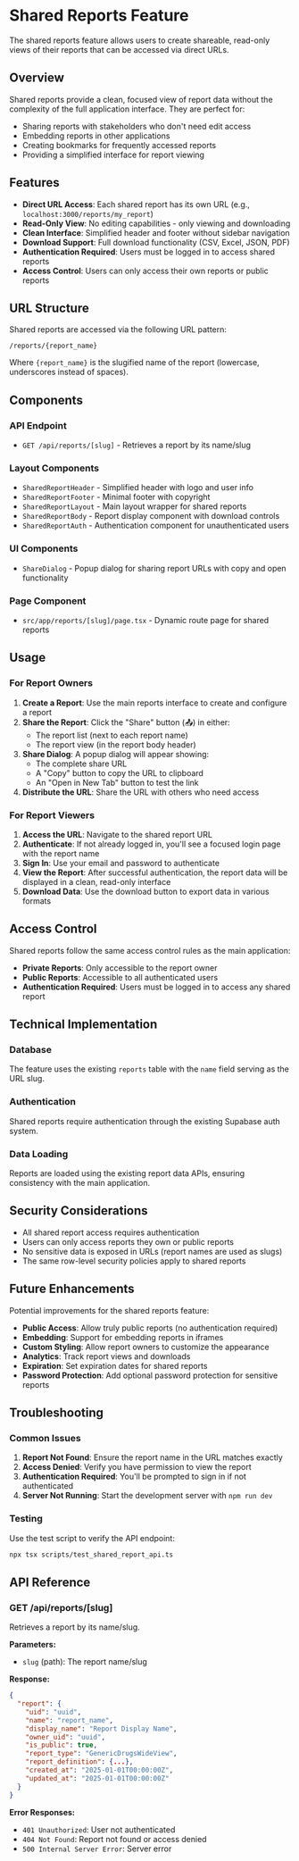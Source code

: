 # Shared Reports Feature

The shared reports feature allows users to create shareable, read-only views of their reports that can be accessed via direct URLs.

## Overview

Shared reports provide a clean, focused view of report data without the complexity of the full application interface. They are perfect for:

- Sharing reports with stakeholders who don't need edit access
- Embedding reports in other applications
- Creating bookmarks for frequently accessed reports
- Providing a simplified interface for report viewing

## Features

- **Direct URL Access**: Each shared report has its own URL (e.g., `localhost:3000/reports/my_report`)
- **Read-Only View**: No editing capabilities - only viewing and downloading
- **Clean Interface**: Simplified header and footer without sidebar navigation
- **Download Support**: Full download functionality (CSV, Excel, JSON, PDF)
- **Authentication Required**: Users must be logged in to access shared reports
- **Access Control**: Users can only access their own reports or public reports

## URL Structure

Shared reports are accessed via the following URL pattern:

```
/reports/{report_name}
```

Where `{report_name}` is the slugified name of the report (lowercase, underscores instead of spaces).

## Components

### API Endpoint
- `GET /api/reports/[slug]` - Retrieves a report by its name/slug

### Layout Components
- `SharedReportHeader` - Simplified header with logo and user info
- `SharedReportFooter` - Minimal footer with copyright
- `SharedReportLayout` - Main layout wrapper for shared reports
- `SharedReportBody` - Report display component with download controls
- `SharedReportAuth` - Authentication component for unauthenticated users

### UI Components
- `ShareDialog` - Popup dialog for sharing report URLs with copy and open functionality

### Page Component
- `src/app/reports/[slug]/page.tsx` - Dynamic route page for shared reports

## Usage

### For Report Owners

1. **Create a Report**: Use the main reports interface to create and configure a report
2. **Share the Report**: Click the "Share" button (📤) in either:
   - The report list (next to each report name)
   - The report view (in the report body header)
3. **Share Dialog**: A popup dialog will appear showing:
   - The complete share URL
   - A "Copy" button to copy the URL to clipboard
   - An "Open in New Tab" button to test the link
4. **Distribute the URL**: Share the URL with others who need access

### For Report Viewers

1. **Access the URL**: Navigate to the shared report URL
2. **Authenticate**: If not already logged in, you'll see a focused login page with the report name
3. **Sign In**: Use your email and password to authenticate
4. **View the Report**: After successful authentication, the report data will be displayed in a clean, read-only interface
5. **Download Data**: Use the download button to export data in various formats

## Access Control

Shared reports follow the same access control rules as the main application:

- **Private Reports**: Only accessible to the report owner
- **Public Reports**: Accessible to all authenticated users
- **Authentication Required**: Users must be logged in to access any shared report

## Technical Implementation

### Database
The feature uses the existing `reports` table with the `name` field serving as the URL slug.

### Authentication
Shared reports require authentication through the existing Supabase auth system.

### Data Loading
Reports are loaded using the existing report data APIs, ensuring consistency with the main application.

## Security Considerations

- All shared report access requires authentication
- Users can only access reports they own or public reports
- No sensitive data is exposed in URLs (report names are used as slugs)
- The same row-level security policies apply to shared reports

## Future Enhancements

Potential improvements for the shared reports feature:

- **Public Access**: Allow truly public reports (no authentication required)
- **Embedding**: Support for embedding reports in iframes
- **Custom Styling**: Allow report owners to customize the appearance
- **Analytics**: Track report views and downloads
- **Expiration**: Set expiration dates for shared reports
- **Password Protection**: Add optional password protection for sensitive reports

## Troubleshooting

### Common Issues

1. **Report Not Found**: Ensure the report name in the URL matches exactly
2. **Access Denied**: Verify you have permission to view the report
3. **Authentication Required**: You'll be prompted to sign in if not authenticated
4. **Server Not Running**: Start the development server with `npm run dev`

### Testing

Use the test script to verify the API endpoint:

```bash
npx tsx scripts/test_shared_report_api.ts
```

## API Reference

### GET /api/reports/[slug]

Retrieves a report by its name/slug.

**Parameters:**
- `slug` (path): The report name/slug

**Response:**
```json
{
  "report": {
    "uid": "uuid",
    "name": "report_name",
    "display_name": "Report Display Name",
    "owner_uid": "uuid",
    "is_public": true,
    "report_type": "GenericDrugsWideView",
    "report_definition": {...},
    "created_at": "2025-01-01T00:00:00Z",
    "updated_at": "2025-01-01T00:00:00Z"
  }
}
```

**Error Responses:**
- `401 Unauthorized`: User not authenticated
- `404 Not Found`: Report not found or access denied
- `500 Internal Server Error`: Server error 